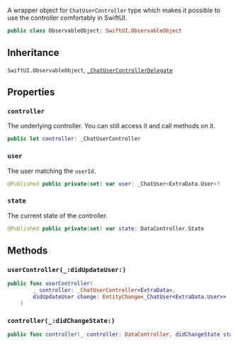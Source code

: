 
A wrapper object for `ChatUserController` type which makes it possible to use the controller comfortably in SwiftUI.

``` swift
public class ObservableObject: SwiftUI.ObservableObject 
```

## Inheritance

`SwiftUI.ObservableObject`, [`_ChatUserControllerDelegate`](ChatUserControllerDelegate)

## Properties

### `controller`

The underlying controller. You can still access it and call methods on it.

``` swift
public let controller: _ChatUserController
```

### `user`

The user matching the `userId`.

``` swift
@Published public private(set) var user: _ChatUser<ExtraData.User>?
```

### `state`

The current state of the controller.

``` swift
@Published public private(set) var state: DataController.State
```

## Methods

### `userController(_:didUpdateUser:)`

``` swift
public func userController(
        _ controller: _ChatUserController<ExtraData>,
        didUpdateUser change: EntityChange<_ChatUser<ExtraData.User>>
    ) 
```

### `controller(_:didChangeState:)`

``` swift
public func controller(_ controller: DataController, didChangeState state: DataController.State) 
```
